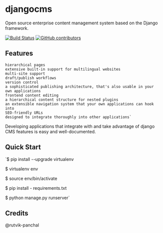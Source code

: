 # djangocms


Open source enterprise content management system based on the Django framework.

[![Build Status](https://travis-ci.com/astaqc/djangocms.svg?token=MKX3tu8eFfNBrycjVsyQ&branch=docker-new)](https://travis-ci.com/astaqc/djangocms)
[![GitHub contributors](https://img.shields.io/github/contributors/Naereen/StrapDown.js.svg)](https://GitHub.com/astaqc/djangocms/graphs/contributors/)


## Features


    hierarchical pages
    extensive built-in support for multilingual websites
    multi-site support
    draft/publish workflows
    version control
    a sophisticated publishing architecture, that's also usable in your own applications
    frontend content editing
    a hierarchical content structure for nested plugins
    an extensible navigation system that your own applications can hook into
    SEO-friendly URLs
    designed to integrate thoroughly into other applications`

Developing applications that integrate with and take advantage of django CMS features is easy and well-documented.

## Quick Start

`$ pip install --upgrade virtualenv

$ virtualenv env

$ source env/bin/activate

$ pip install - requirements.txt

$ python manage.py runserver`

##  Credits 

@rutvik-panchal
